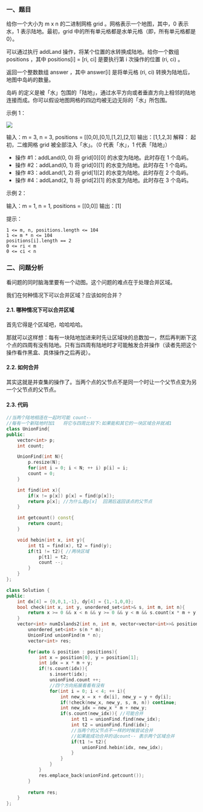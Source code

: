 ### 一、题目

给你一个大小为 m x n 的二进制网格 grid 。网格表示一个地图，其中，0 表示水，1 表示陆地。最初，grid 中的所有单元格都是水单元格（即，所有单元格都是 0）。

可以通过执行 addLand 操作，将某个位置的水转换成陆地。给你一个数组 positions ，其中 positions[i] = [ri, ci] 是要执行第 i 次操作的位置 (ri, ci) 。

返回一个整数数组 answer ，其中 answer[i] 是将单元格 (ri, ci) 转换为陆地后，地图中岛屿的数量。

岛屿 的定义是被「水」包围的「陆地」，通过水平方向或者垂直方向上相邻的陆地连接而成。你可以假设地图网格的四边均被无边无际的「水」所包围。

示例 1：

![](https://assets.leetcode.com/uploads/2021/03/10/tmp-grid.jpg)

输入：m = 3, n = 3, positions = [[0,0],[0,1],[1,2],[2,1]]
输出：[1,1,2,3]
解释：
起初，二维网格 grid 被全部注入「水」。（0 代表「水」，1 代表「陆地」）
- 操作 #1：addLand(0, 0) 将 grid[0][0] 的水变为陆地。此时存在 1 个岛屿。
- 操作 #2：addLand(0, 1) 将 grid[0][1] 的水变为陆地。此时存在 1 个岛屿。
- 操作 #3：addLand(1, 2) 将 grid[1][2] 的水变为陆地。此时存在 2 个岛屿。
- 操作 #4：addLand(2, 1) 将 grid[2][1] 的水变为陆地。此时存在 3 个岛屿。

示例 2：

输入：m = 1, n = 1, positions = [[0,0]]
输出：[1]

 

提示：

    1 <= m, n, positions.length <= 104
    1 <= m * n <= 104
    positions[i].length == 2
    0 <= ri < m
    0 <= ci < n

### 二、问题分析

看问题的同时脑海里要有一个动图。这个问题的难点在于处理合并区域。

我们在何种情况下可以合并区域？应该如何合并？

#### 2.1. 哪种情况下可以合并区域

首先它得是个区域吧，哈哈哈哈。

那就可以这样想：每有一块陆地加进来时先让区域块的总数加一，然后再判断下这个点的四周有没有陆地。只有当四周有陆地时才可能触发合并操作（读者先把这个操作看作黑盒、具体操作之后再说）。

#### 2.2. 如何合并

其实这就是并查集的操作了。当两个点的父节点不是同一个时让一个父节点变为另一个父节点的父节点。

#### 2.3. 代码

```cpp
//当两个陆地相连在一起时可能 count--
//每有一个新陆地时加1   将它与四周比较下:如果能和其它的一块区域合并就减1
class UnionFind{
public:
    vector<int> p;
    int count;

    UnionFind(int N){
        p.resize(N);
        for(int i = 0; i < N; ++ i) p[i] = i;
        count = 0;
    }

    int find(int x){
        if(x != p[x]) p[x] = find(p[x]);
        return p[x]; //为什么是p[x]  回溯后返回该点的父节点
    }

    int getcount() const{
        return count;
    }

    void hebin(int x, int y){
        int t1 = find(x), t2 = find(y);
        if(t1 != t2){ //两块区域
            p[t1] = t2;
            count --;
        }
    }
};

class Solution {
public:
    int dx[4] = {0,0,1,-1}, dy[4] = {1,-1,0,0};
    bool check(int x, int y, unordered_set<int>& s, int m, int n){
        return x >= 0 && x < n && y >= 0 && y < m && s.count(x * m + y);
    }
    vector<int> numIslands2(int n, int m, vector<vector<int>>& positions) {
        unordered_set<int> s(n * m);
        UnionFind unionFind(m * n);
        vector<int> res;

        for(auto & position : positions){
            int x = position[0], y = position[1];
            int idx = x * m + y;
            if(!s.count(idx)){
                s.insert(idx);
                unionFind.count ++;
                //四个方向拓展看看有没有
                for(int i = 0; i < 4; ++ i){
                    int new_x = x + dx[i], new_y = y + dy[i];
                    if(!check(new_x, new_y, s, m, n)) continue;
                    int new_idx = new_x * m + new_y;
                    if(s.count(new_idx)){ //可能合并
                        int t1 = unionFind.find(new_idx);
                        int t2 = unionFind.find(idx);
                        //当两个的父节点不一样的时候尝试合并 
                        //如果能成功合并的话count-- 表示两个区域合并
                        if(t1 != t2){
                            unionFind.hebin(idx, new_idx);
                        }
                    }
                }
            }
            res.emplace_back(unionFind.getcount());
        }
        
        return res;
    }
};
```


